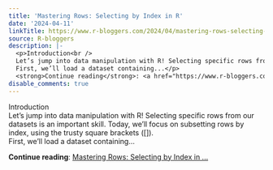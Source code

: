 ```yaml
---
title: 'Mastering Rows: Selecting by Index in R'
date: '2024-04-11'
linkTitle: https://www.r-bloggers.com/2024/04/mastering-rows-selecting-by-index-in-r/
source: R-bloggers
description: |-
  <p>Introduction<br />
  Let’s jump into data manipulation with R! Selecting specific rows from our datasets is an important skill. Today, we’ll focus on subsetting rows by index, using the trusty square brackets ([]).<br />
  First, we’ll load a dataset containing...</p>
  <strong>Continue reading</strong>: <a href="https://www.r-bloggers.com/2024/04/mastering-rows-selecting-by-index-in-r/">Mastering Rows: Selecting by Index in ...
disable_comments: true
---
```

<p>Introduction<br />
Let’s jump into data manipulation with R! Selecting specific rows from our datasets is an important skill. Today, we’ll focus on subsetting rows by index, using the trusty square brackets ([]).<br />
First, we’ll load a dataset containing...</p>
<strong>Continue reading</strong>: <a href="https://www.r-bloggers.com/2024/04/mastering-rows-selecting-by-index-in-r/">Mastering Rows: Selecting by Index in ...